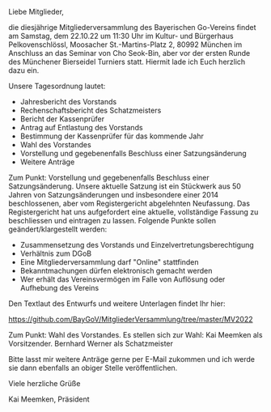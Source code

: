 Liebe Mitglieder,

die diesjährige Mitgliederversammlung des Bayerischen Go-Vereins findet am Samstag, dem 22.10.22 um 11:30 Uhr im Kultur- und Bürgerhaus Pelkovenschlössl, Moosacher St.-Martins-Platz 2, 80992 München im Anschluss an das Seminar von Cho Seok-Bin, aber vor der ersten Runde des Münchener Bierseidel Turniers statt. Hiermit lade ich Euch herzlich dazu ein.

Unsere Tagesordnung lautet:

 * Jahresbericht des Vorstands
 * Rechenschaftsbericht des Schatzmeisters
 * Bericht der Kassenprüfer
 * Antrag auf Entlastung des Vorstands
 * Bestimmung der Kassenprüfer für das kommende Jahr
 * Wahl des Vorstandes
 * Vorstellung und gegebenenfalls Beschluss einer Satzungsänderung
 * Weitere Anträge

Zum Punkt: Vorstellung und gegebenenfalls Beschluss einer Satzungsänderung.
Unsere aktuelle Satzung ist ein Stückwerk aus 50 Jahren von Satzungsänderungen und insbesondere einer 2014 beschlossenen, aber vom Registergericht abgelehnten Neufassung. Das Registergericht hat uns aufgefordert eine aktuelle, vollständige Fassung zu beschliessen und eintragen zu lassen.
Folgende Punkte sollen geändert/klargestellt werden:
 * Zusammensetzung des Vorstands und Einzelvertretungsberechtigung
 * Verhältnis zum DGoB
 * Eine Mitgliederversammlung darf "Online" stattfinden
 * Bekanntmachungen dürfen elektronisch gemacht werden
 * Wer erhält das Vereinsvermögen im Falle von Auflösung oder Aufhebung des Vereins

Den Textlaut des Entwurfs und weitere Unterlagen findet Ihr hier:

https://github.com/BayGoV/MitgliederVersammlung/tree/master/MV2022

Zum Punkt: Wahl des Vorstandes.
Es stellen sich zur Wahl: Kai Meemken als Vorsitzender. Bernhard Werner als Schatzmeister

Bitte lasst mir weitere Anträge gerne per E-Mail zukommen und ich werde sie dann ebenfalls an obiger Stelle veröffentlichen.

Viele herzliche Grüße

Kai Meemken, Präsident
